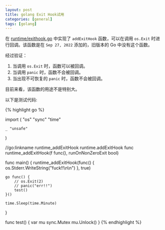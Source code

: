 ```yaml
---
layout: post
title: golang Exit Hook试用
categories: [general]
tags: [golang]
---
```


在 [runtime/exithook.go](https://github.com/golang/go/blob/master/src/runtime/exithook.go)  中实现了 `addExitHook` 函数，可以在调用 `os.Exit` 时进行回调。该函数是在 `Sep 27, 2022` 添加的，旧版本的 Go 中没有这个函数。

经过验证：

1. 当调用 `os.Exit` 时，函数可以被回调。
1. 当调用 `panic` 时，函数不会被回调。
1. 当出现不可恢复的 `panic` 时，函数不会被回调。

目前来看，该函数的用途不是特别大。

以下是测试代码:

{% highlight go %}

import (
	"os"
	"sync"
	"time"

	_ "unsafe"
)

//go:linkname runtime_addExitHook runtime.addExitHook
func runtime_addExitHook(f func(), runOnNonZeroExit bool)

func main() {
	runtime_addExitHook(func() {
		os.Stderr.WriteString("fuck!!\n\n")
	}, true)

	go func() {
		// os.Exit(2)
		// panic("err!!")
		test()
	}()

	time.Sleep(time.Minute)
}

func test() {
	var mu sync.Mutex
	mu.Unlock()
}
{% endhighlight %}
